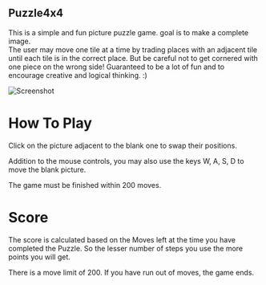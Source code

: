 ## Puzzle4x4
This is a simple and fun picture puzzle game.
goal is to make a complete image.  
The user may move one tile at a time by trading places with an adjacent tile until each tile is in the correct place.
But be careful not to get cornered with one piece on the wrong side!
Guaranteed to be a lot of fun and to encourage creative and logical thinking. :)


![Screenshot](/assets/screenshot1.png?raw=true )

# How To Play

Click on the picture adjacent to the blank one to swap their positions.

Addition to the mouse controls, you may also use the keys W, A, S, D to move the blank picture.

The game must be finished within 200 moves.

# Score
The score is calculated based on the Moves left at the time you have completed the Puzzle.
So the lesser number of steps you use the more points you will get.

There is a move limit of 200. If you have run out of moves, the game ends.
